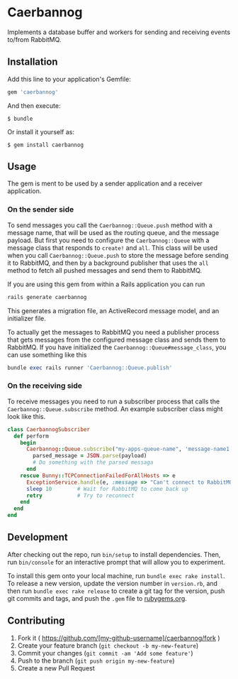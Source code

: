 # Caerbannog
Implements a database buffer and workers for sending and receiving events to/from RabbitMQ.

## Installation

Add this line to your application's Gemfile:

```ruby
gem 'caerbannog'
```

And then execute:

    $ bundle

Or install it yourself as:

    $ gem install caerbannog

## Usage

The gem is ment to be used by a sender application and a receiver application.

### On the sender side
To send messages you call the `Caerbannog::Queue.push` method with a message name, that will be used
as the routing queue, and the message payload. But first you need to configure the `Caerbannog::Queue`
with a message class that responds to `create!` and `all`. This class will be used when you call
`Caerbannog::Queue.push` to store the message before sending it to RabbitMQ, and then by a background
publisher that uses the `all` method to fetch all pushed messages and send them to RabbitMQ.

If you are using this gem from within a Rails application you can run
```ruby
rails generate caerbannog
```
This generates a migration file, an ActiveRecord message model, and an initializer file.

To actually get the messages to RabbitMQ you need a publisher process that gets messages from the
configured message class and sends them to RabbitMQ. If you have initialized the
`Caerbannog::Queue#message_class`, you can use something like this

```ruby
bundle exec rails runner 'Caerbannog::Queue.publish'
```

### On the receiving side
To receive messages you need to run a subscriber process that calls the `Caerbannog::Queue.subscribe` method.
An example subscriber class might look like this.

```ruby
class CaerbannogSubscriber
  def perform
    begin
      Caerbannog::Queue.subscribe("my-apps-queue-name", 'message-name1', 'message-name2') do |delivery_info, properties, payload|
        parsed_message = JSON.parse(payload)
        # Do something with the parsed messaga
      end
    rescue Bunny::TCPConnectionFailedForAllHosts => e
      ExceptionService.handle(e, :message => "Can't connect to RabbitMQ")
      sleep 10        # Wait for RabbitMQ to come back up
      retry           # Try to reconnect
    end
  end
end
```

## Development

After checking out the repo, run `bin/setup` to install dependencies. Then, run `bin/console` for an interactive prompt that will allow you to experiment. 

To install this gem onto your local machine, run `bundle exec rake install`. To release a new version, update the version number in `version.rb`, and then run `bundle exec rake release` to create a git tag for the version, push git commits and tags, and push the `.gem` file to [rubygems.org](https://rubygems.org).

## Contributing

1. Fork it ( https://github.com/[my-github-username]/caerbannog/fork )
2. Create your feature branch (`git checkout -b my-new-feature`)
3. Commit your changes (`git commit -am 'Add some feature'`)
4. Push to the branch (`git push origin my-new-feature`)
5. Create a new Pull Request
